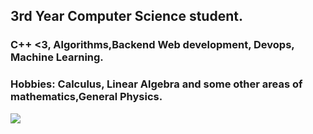 ## 3rd Year Computer Science student.

### C++ <3, Algorithms,Backend Web development, Devops, Machine Learning.
### Hobbies: Calculus, Linear Algebra and some other areas of mathematics,General Physics.

<img align="center" src="https://github-readme-stats.vercel.app/api?username=ArunTeltia&&show_icons=true&&theme=tokyonight" />

<!--
**Revolyssup/Revolyssup** is a ✨ _special_ ✨ repository because its `README.md` (this file) appears on your GitHub profile.

Here are some ideas to get you started:

- 🔭 I’m currently working on ...
- 🌱 I’m currently learning ...
- 👯 I’m looking to collaborate on ...
- 🤔 I’m looking for help with ...
- 💬 Ask me about ...
- 📫 How to reach me: ...
- 😄 Pronouns: ...
-  ...
-->
